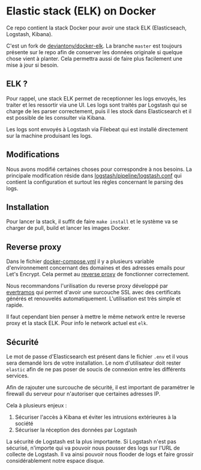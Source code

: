 # Elastic stack (ELK) on Docker

Ce repo contient la stack Docker pour avoir une stack ELK (Elasticseach, Logstash, Kibana).

C'est un fork de [deviantony/docker-elk][docker-elk]. La branche `master` est toujours
présente sur le repo afin de conserver les données originale si quelque chose vient à planter. Cela permettra aussi
de faire plus facilement une mise à jour si besoin.

## ELK ?

Pour rappel, une stack ELK permet de receptionner les logs envoyés, les traiter et les ressortir via une UI. Les logs 
sont traités par Logstash qui se charge de les parser correctement, puis il les stock dans Elasticsearch et il est
possible de les consulter via Kibana. 

Les logs sont envoyés à Logstash via Filebeat qui est installé directement sur la machine produisant les logs.

## Modifications

Nous avons modifié certaines choses pour correspondre à nos besoins. La principale modification réside dans 
[logstash/pipeline/logstash.conf](./logstash/pipeline/logstash.conf) qui contient la configuration et surtout les
règles concernant le parsing des logs.

## Installation

Pour lancer la stack, il suffit de faire `make install` et le système va se charger de pull, build et lancer les images
Docker.

## Reverse proxy

Dans le fichier [docker-compose.yml](./docker-compose.yml) il y a plusieurs variable d'environnement concernant des
domaines et des adresses emails pour Let's Encrypt. Cela permet au [reverse proxy][reverse-proxy] de fonctionner
correctement.

Nous recommandons l'urilisation du reverse proxy développé par [evertramos][reverse-proxy] qui permet d'avoir une
surcouche SSL avec des certificats générés et renouvelés automatiquement. L'utilisation est très simple et rapide.

Il faut cependant bien penser à mettre le même network entre le reverse proxy et la stack ELK. Pour info le network 
actuel est `elk`.

## Sécurité

Le mot de passe d'Elasticsearch est présent dans le fichier `.env` et il vous sera demandé lors de votre installation.
Le nom d'utilisateur doit rester `elastic` afin de ne pas poser de soucis de connexion entre les différents services.

Afin de rajouter une surcouche de sécurité, il est important de paramétrer le firewall du serveur pour n'autoriser que
certaines adresses IP.

Cela à plusieurs enjeux :
1. Sécuriser l'accès à Kibana et éviter les intrusions extérieures à la société
1. Sécuriser la réception des données par Logstash

La sécurité de Logstash est la plus importante. Si Logstash n'est pas sécurisé, n'importe qui va pouvoir nous pousser
des logs sur l'URL de collecte de Logstash. Il va ainsi pouvoir nous flooder de logs et faire grossir considérablement
notre espace disque.

[docker-elk]: https://github.com/deviantony/docker-elk
[reverse-proxy]: https://github.com/evertramos/docker-compose-letsencrypt-nginx-proxy-companion
